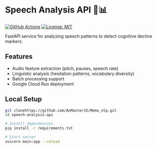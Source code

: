 # Speech Analysis API 🎤📊

[![GitHub Actions](https://github.com/AnMaster15/Memo_nlp.git/actions/workflows/cloudbuild.yaml/badge.svg)](https://github.com/AnMaster15/Memo_nlp.git/actions)
[![License: MIT](https://img.shields.io/badge/License-MIT-yellow.svg)](https://opensource.org/licenses/MIT)

FastAPI service for analyzing speech patterns to detect cognitive decline markers.

## Features
- Audio feature extraction (pitch, pauses, speech rate)
- Linguistic analysis (hesitation patterns, vocabulary diversity)
- Batch processing support
- Google Cloud Run deployment

## Local Setup
```bash
git clonehttps://github.com/AnMaster15/Memo_nlp.git
cd speech-analysis-api

# Install dependencies
pip install -r requirements.txt

# Start server
uvicorn main:app --reload